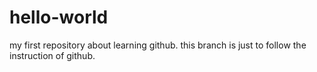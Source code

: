 # hello-world
my first repository about learning github.
this branch is just to follow the instruction of github.
